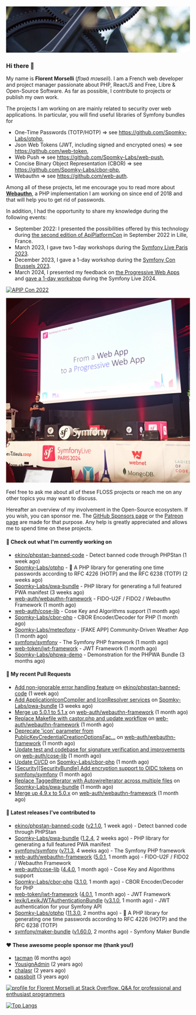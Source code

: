 ![Cover image](1.webp)

### Hi there 👋

My name is **Florent Morselli** (*flɔʁɑ̃ mɔʁseli*). I am a French web developer and project manager passionate about PHP, ReactJS and Free, Libre & Open-Source Software.
As far as possible, I contribute to projects or publish my own work.

The projects I am working on are mainly related to security over web applications. In particular, you will find useful libraries of Symfony bundles for
* One-Time Passwords (TOTP/HOTP) => see https://github.com/Spomky-Labs/otphp,
* Json Web Tokens (JWT, including signed and encrypted ones) => see https://github.com/web-token,
* Web Push => see https://github.com/Spomky-Labs/web-push,
* Concise Binary Object Representation (CBOR) => see https://github.com/Spomky-Labs/cbor-php,
* Webauthn => see https://github.com/web-auth.

Among all of these projects, let me encourage you to read more about [**Webauthn**](https://github.com/web-auth), a PHP implementation I am working on since end of 2018 and that will help you to get rid of passwords.

In addition, I had the opportunity to share my knowledge during the following events:

* September 2022: I presented the possibilities offered by this technology during [the second edition of ApiPlatformCon](https://youtu.be/Y2_0omg1CFk) in September 2022 in Lille, France.
* March 2023, I gave two 1-day workshops during the [Symfony Live Paris 2023](https://live.symfony.com/2023-paris/workshop/maximiser-la-securite-de-vos-applications-avec-le-bundle-security).
* December 2023, I gave a 1-day workshop during the [Symfony Con Brussels 2023](https://live.symfony.com/2023-brussels-con/workshop/road-to-safer-applications).
* March 2024, I presented my feedback on [the Progressive Web Apps](https://live.symfony.com/2024-paris/schedule/de-web-app-a-progressive-web-app) and [gave a 1-day workshop](https://live.symfony.com/2024-paris/workshop#securite-amelioree-et-webauthn-avec-symfony-2) during the Symfony Live 2024.

[![APIP Con 2022](https://user-images.githubusercontent.com/1091072/191684778-b9e26104-038d-45c2-a1b3-287233d15ecc.jpg)](https://api-platform.com/con/2022/conferences/webauthn-se-debarrasser-des-mots-de-passe-definitivement/)

[![Symfony Live 2024](Symfony%20Live%202024.png)](https://symfony.com/blog/symfonylive-paris-2024-from-web-app-to-progressive-web-app)


Feel free to ask me about all of these FLOSS projects or reach me on any other topics you may want to discuss.

Hereafter an overview of my involvement in the Open-Source ecosystem.
If you wish, you can sponsor me. The [GitHub Sponsors page](https://github.com/sponsors/Spomky/) or the [Patreon page](https://www.patreon.com/FlorentMorselli) are made for that purpose. Any help is greatly appreciated and allows me to spend time on these projects.

#### 👷 Check out what I'm currently working on

- [ekino/phpstan-banned-code](https://github.com/ekino/phpstan-banned-code) - Detect banned code through PHPStan (1 week ago)
- [Spomky-Labs/otphp](https://github.com/Spomky-Labs/otphp) - :closed_lock_with_key: A PHP library for generating one time passwords according to RFC 4226 (HOTP) and the RFC 6238 (TOTP) (2 weeks ago)
- [Spomky-Labs/pwa-bundle](https://github.com/Spomky-Labs/pwa-bundle) - PHP library for generating a full featured PWA manifest (3 weeks ago)
- [web-auth/webauthn-framework](https://github.com/web-auth/webauthn-framework) - FIDO-U2F / FIDO2 / Webauthn Framework (1 month ago)
- [web-auth/cose-lib](https://github.com/web-auth/cose-lib) - Cose Key and Algorithms support (1 month ago)
- [Spomky-Labs/cbor-php](https://github.com/Spomky-Labs/cbor-php) - CBOR Encoder/Decoder for PHP (1 month ago)
- [Spomky-Labs/meteofony](https://github.com/Spomky-Labs/meteofony) - [FAKE APP] Community-Driven Weather App (1 month ago)
- [symfony/symfony](https://github.com/symfony/symfony) - The Symfony PHP framework (1 month ago)
- [web-token/jwt-framework](https://github.com/web-token/jwt-framework) - JWT Framework (1 month ago)
- [Spomky-Labs/phpwa-demo](https://github.com/Spomky-Labs/phpwa-demo) - Demonstration for the PHPWA Bundle (3 months ago)

#### 🔨 My recent Pull Requests

- [Add non-ignorable error handling feature](https://github.com/ekino/phpstan-banned-code/pull/66) on [ekino/phpstan-banned-code](https://github.com/ekino/phpstan-banned-code) (1 week ago)
- [Add ApplicationIconCompiler and IconResolver services](https://github.com/Spomky-Labs/pwa-bundle/pull/224) on [Spomky-Labs/pwa-bundle](https://github.com/Spomky-Labs/pwa-bundle) (3 weeks ago)
- [Merge up 5.0.1 to 5.1.x](https://github.com/web-auth/webauthn-framework/pull/637) on [web-auth/webauthn-framework](https://github.com/web-auth/webauthn-framework) (1 month ago)
- [Replace Makefile with castor.php and update workflow](https://github.com/web-auth/webauthn-framework/pull/636) on [web-auth/webauthn-framework](https://github.com/web-auth/webauthn-framework) (1 month ago)
- [Deprecate &#39;icon&#39; parameter from PublicKeyCredentialCreationOptionsFac…](https://github.com/web-auth/webauthn-framework/pull/635) on [web-auth/webauthn-framework](https://github.com/web-auth/webauthn-framework) (1 month ago)
- [Update test and codebase for signature verification and improvements](https://github.com/web-auth/cose-lib/pull/84) on [web-auth/cose-lib](https://github.com/web-auth/cose-lib) (1 month ago)
- [Update CI/CD](https://github.com/Spomky-Labs/cbor-php/pull/73) on [Spomky-Labs/cbor-php](https://github.com/Spomky-Labs/cbor-php) (1 month ago)
- [[Security][SecurityBundle] Add encryption support to OIDC tokens](https://github.com/symfony/symfony/pull/57721) on [symfony/symfony](https://github.com/symfony/symfony) (1 month ago)
- [Replace TaggedIterator with AutowireIterator across multiple files](https://github.com/Spomky-Labs/pwa-bundle/pull/222) on [Spomky-Labs/pwa-bundle](https://github.com/Spomky-Labs/pwa-bundle) (1 month ago)
- [Merge up 4.9.x to 5.0.x](https://github.com/web-auth/webauthn-framework/pull/628) on [web-auth/webauthn-framework](https://github.com/web-auth/webauthn-framework) (1 month ago)

#### 🔭 Latest releases I've contributed to

- [ekino/phpstan-banned-code](https://github.com/ekino/phpstan-banned-code) ([v2.1.0](https://github.com/ekino/phpstan-banned-code/releases/tag/v2.1.0), 1 week ago) - Detect banned code through PHPStan
- [Spomky-Labs/pwa-bundle](https://github.com/Spomky-Labs/pwa-bundle) ([1.2.4](https://github.com/Spomky-Labs/pwa-bundle/releases/tag/1.2.4), 2 weeks ago) - PHP library for generating a full featured PWA manifest
- [symfony/symfony](https://github.com/symfony/symfony) ([v7.1.3](https://github.com/symfony/symfony/releases/tag/v7.1.3), 4 weeks ago) - The Symfony PHP framework
- [web-auth/webauthn-framework](https://github.com/web-auth/webauthn-framework) ([5.0.1](https://github.com/web-auth/webauthn-framework/releases/tag/5.0.1), 1 month ago) - FIDO-U2F / FIDO2 / Webauthn Framework
- [web-auth/cose-lib](https://github.com/web-auth/cose-lib) ([4.4.0](https://github.com/web-auth/cose-lib/releases/tag/4.4.0), 1 month ago) - Cose Key and Algorithms support
- [Spomky-Labs/cbor-php](https://github.com/Spomky-Labs/cbor-php) ([3.1.0](https://github.com/Spomky-Labs/cbor-php/releases/tag/3.1.0), 1 month ago) - CBOR Encoder/Decoder for PHP
- [web-token/jwt-framework](https://github.com/web-token/jwt-framework) ([4.0.1](https://github.com/web-token/jwt-framework/releases/tag/4.0.1), 1 month ago) - JWT Framework
- [lexik/LexikJWTAuthenticationBundle](https://github.com/lexik/LexikJWTAuthenticationBundle) ([v3.1.0](https://github.com/lexik/LexikJWTAuthenticationBundle/releases/tag/v3.1.0), 1 month ago) - JWT authentication for your Symfony API
- [Spomky-Labs/otphp](https://github.com/Spomky-Labs/otphp) ([11.3.0](https://github.com/Spomky-Labs/otphp/releases/tag/11.3.0), 2 months ago) - :closed_lock_with_key: A PHP library for generating one time passwords according to RFC 4226 (HOTP) and the RFC 6238 (TOTP)
- [symfony/maker-bundle](https://github.com/symfony/maker-bundle) ([v1.60.0](https://github.com/symfony/maker-bundle/releases/tag/v1.60.0), 2 months ago) - Symfony Maker Bundle

#### ❤️ These awesome people sponsor me (thank you!)

- [tacman](https://github.com/tacman) (6 months ago)
- [YousignAdmin](https://github.com/YousignAdmin) (2 years ago)
- [chalasr](https://github.com/chalasr) (2 years ago)
- [passbolt](https://github.com/passbolt) (3 years ago)

<a href="https://stackoverflow.com/users/2157818/florent-morselli"><img src="https://stackoverflow.com/users/flair/2157818.png" width="208" height="58" alt="profile for Florent Morselli at Stack Overflow, Q&amp;A for professional and enthusiast programmers" title="profile for Florent Morselli at Stack Overflow, Q&amp;A for professional and enthusiast programmers"></a>

[![Top Langs](https://wakatime.com/share/@Spomky/aa41d408-c524-4a5f-936d-0b9446698abd.svg)](https://wakatime.com/@Spomky)
